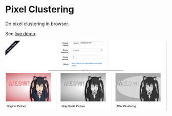 Pixel Clustering
======

Do pixel clustering in browser.

See [live demo](http://cluster.keepmoving.us/).

![sample.png](img/sample.png)
